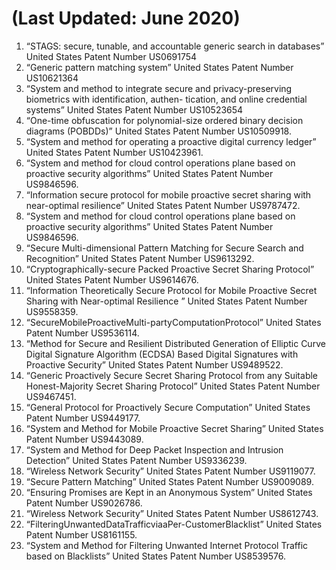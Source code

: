 # (Last Updated: June 2020)

1. “STAGS: secure, tunable, and accountable generic search in databases” United States Patent Number US0691754
1. “Generic pattern matching system” United States Patent Number US10621364
1. “System and method to integrate secure and privacy-preserving biometrics with identification, authen- tication, and online credential systems” United States Patent Number US10523654
1. “One-time obfuscation for polynomial-size ordered binary decision diagrams (POBDDs)” United States Patent Number US10509918.
1. “System and method for operating a proactive digital currency ledger” United States Patent Number US10423961.
1. “System and method for cloud control operations plane based on proactive security algorithms” United States Patent Number US9846596.
1. “Information secure protocol for mobile proactive secret sharing with near-optimal resilience” United States Patent Number US9787472.
1. “System and method for cloud control operations plane based on proactive security algorithms” United States Patent Number US9846596.
1. “Secure Multi-dimensional Pattern Matching for Secure Search and Recognition” United States Patent Number US9613292.
1. “Cryptographically-secure Packed Proactive Secret Sharing Protocol” United States Patent Number US9614676.
1. “Information Theoretically Secure Protocol for Mobile Proactive Secret Sharing with Near-optimal Resilience ” United States Patent Number US9558359.
1. “SecureMobileProactiveMulti-partyComputationProtocol” United States Patent Number US9536114.
1. “Method for Secure and Resilient Distributed Generation of Elliptic Curve Digital Signature Algorithm (ECDSA) Based Digital Signatures with Proactive Security” United States Patent Number US9489522.
1. “Generic Proactively Secure Secret Sharing Protocol from any Suitable Honest-Majority Secret Sharing Protocol” United States Patent Number US9467451.
1. “General Protocol for Proactively Secure Computation” United States Patent Number US9449177.
1. “System and Method for Mobile Proactive Secret Sharing” United States Patent Number US9443089.
1. “System and Method for Deep Packet Inspection and Intrusion Detection” United States Patent Number US9336239.
1. “Wireless Network Security” United States Patent Number US9119077.
1. “Secure Pattern Matching” United States Patent Number US9009089.
1. “Ensuring Promises are Kept in an Anonymous System” United States Patent Number US9026786.
1. “Wireless Network Security” United States Patent Number US8612743.
1. “FilteringUnwantedDataTrafficviaaPer-CustomerBlacklist” United States Patent Number US8161155.
1. “System and Method for Filtering Unwanted Internet Protocol Traffic based on Blacklists” United States Patent Number US8539576.
